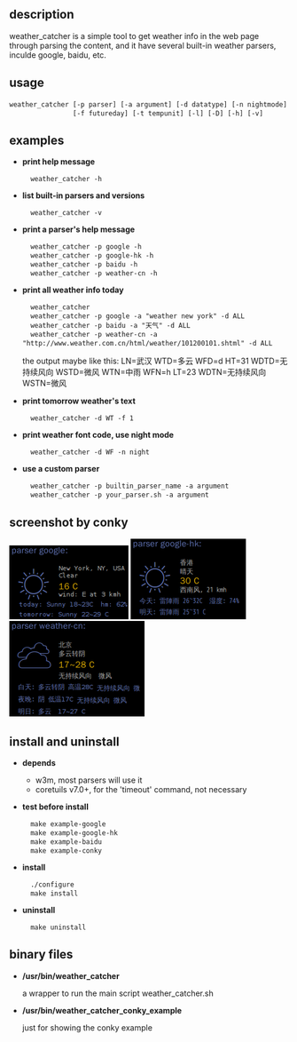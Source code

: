 ## description

weather_catcher is a simple tool to get weather info in the web page
through parsing the content, and it have several built-in weather parsers,
inculde google, baidu, etc.

## usage

    weather_catcher [-p parser] [-a argument] [-d datatype] [-n nightmode]
                    [-f futureday] [-t tempunit] [-l] [-D] [-h] [-v]

## examples

- **print help message**

        weather_catcher -h

- **list built-in parsers and versions**

        weather_catcher -v

- **print a parser's help message**

        weather_catcher -p google -h
        weather_catcher -p google-hk -h
        weather_catcher -p baidu -h
        weather_catcher -p weather-cn -h

- **print all weather info today**

        weather_catcher
        weather_catcher -p google -a "weather new york" -d ALL
        weather_catcher -p baidu -a "天气" -d ALL
        weather_catcher -p weather-cn -a "http://www.weather.com.cn/html/weather/101200101.shtml" -d ALL

  the output maybe like this:
        LN=武汉
        WTD=多云
        WFD=d
        HT=31
        WDTD=无持续风向
        WSTD=微风
        WTN=中雨
        WFN=h
        LT=23
        WDTN=无持续风向
        WSTN=微风

- **print tomorrow weather's text**

        weather_catcher -d WT -f 1

- **print weather font code, use night mode**

        weather_catcher -d WF -n night

- **use a custom parser**

        weather_catcher -p builtin_parser_name -a argument
        weather_catcher -p your_parser.sh -a argument

## screenshot by conky

![conky_example_google](img/conky_example_google.png "Parse google")
![conky_example_google_hk](img/conky_example_google_hk.png "Parse google-hk")
![conky_example_weather_cn](img/conky_example_weather_cn.png "Parse weather-cn")

## install and uninstall

- **depends**
  - w3m, most parsers will use it
  - coretuils v7.0+, for the 'timeout' command, not necessary
- **test before install**

        make example-google
        make example-google-hk
        make example-baidu
        make example-conky

- **install**

        ./configure
        make install

- **uninstall**

        make uninstall

## binary files
- **/usr/bin/weather\_catcher**

  a wrapper to run the main script weather_catcher.sh

- **/usr/bin/weather\_catcher\_conky\_example**

  just for showing the conky example

